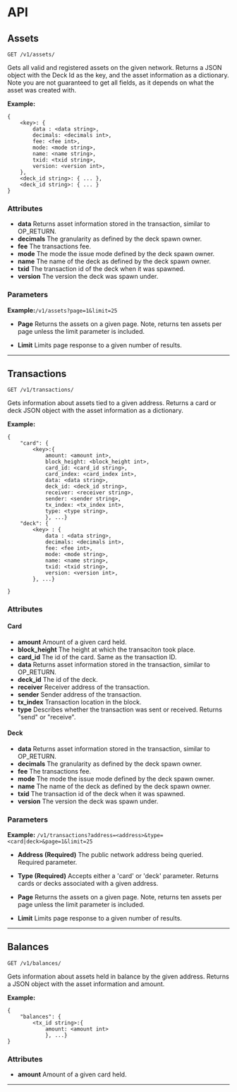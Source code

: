 # API

## Assets

`GET /v1/assets/`

Gets all valid and registered assets on the given network. Returns a JSON object with the Deck Id as the key, and the asset information as a dictionary. Note you are not guaranteed to get all fields, as it depends on what the asset was created with.  

**Example:**
```
{
    <key>: {
        data : <data string>,
        decimals: <decimals int>,
        fee: <fee int>,
        mode: <mode string>,
        name: <name string>,
        txid: <txid string>,
        version: <version int>,
    },
    <deck_id string>: { ... },
    <deck_id string>: { ... }
}
```
### Attributes
* **data**
    Returns asset information stored in the transaction, similar to OP_RETURN.
* **decimals** 
    The granularity as defined by the deck spawn owner.
* **fee**
    The transactions fee.
* **mode**
    The mode the issue mode defined by the deck spawn owner.
* **name**
    The name of the deck as defined by the deck spawn owner.
* **txid** 
    The transaction id of the deck when it was spawned.
* **version**
    The version the deck was spawn under.

### Parameters
**Example:**```/v1/assets?page=1&limit=25```

* **Page**
Returns the assets on a given page. Note, returns ten assets per page unless the limit parameter is included.

* **Limit**
Limits page response to a given number of results.

---

## Transactions

`GET /v1/transactions/`

Gets information about assets tied to a given address.  Returns a card or deck JSON object with the asset information as a dictionary. 

**Example:**

```
{
    "card": {
        <key>:{
            amount: <amount int>,
            block_height: <block_height int>,
            card_id: <card_id string>,
            card_index: <card_index int>,
            data: <data string>,
            deck_id: <deck_id string>,
            receiver: <receiver string>,
            sender: <sender string>,
            tx_index: <tx_index int>,
            type: <type string>,
            }, ...}
    "deck": {
        <key> : {
            data : <data string>,
            decimals: <decimals int>,
            fee: <fee int>,
            mode: <mode string>,
            name: <name string>,
            txid: <txid string>,
            version: <version int>,
        }, ...}
    
}
```
### Attributes
#### Card
* **amount**
    Amount of a given card held.
* **block_height**
    The height at which the transaciton took place.
* **card_id**
    The id of the card.  Same as the transaction ID.
* **data**
    Returns asset information stored in the transaction, similar to OP_RETURN.
* **deck_id**
    The id of the deck.
* **receiver**
    Receiver address of the transaction.
* **sender**
    Sender address of the transaction.
* **tx_index**
    Transaction location in the block.
* **type**
    Describes whether the transaction was sent or received.  Returns "send" or "receive".

#### Deck
* **data**
    Returns asset information stored in the transaction, similar to OP_RETURN.
* **decimals** 
    The granularity as defined by the deck spawn owner.
* **fee**
    The transactions fee.
* **mode**
    The mode the issue mode defined by the deck spawn owner.
* **name**
    The name of the deck as defined by the deck spawn owner.
* **txid** 
    The transaction id of the deck when it was spawned.
* **version**
    The version the deck was spawn under.

### Parameters
**Example:** ```/v1/transactions?address=<address>&type=<card|deck>&page=1&limit=25```

* **Address (Required)**
    The public network address being queried.  Required parameter.

* **Type (Required)**
    Accepts either a 'card' or 'deck' parameter.  Returns cards or decks associated with a given address.

* **Page**
    Returns the assets on a given page. Note, returns ten assets per page unless the limit parameter is included.

* **Limit**
    Limits page response to a given number of results.

---

## Balances

`GET /v1/balances/`

Gets information about assets held in balance by the given address.  Returns a JSON object with the asset information and amount. 

**Example:**

```
{
    "balances": {
        <tx_id string>:{
            amount: <amount int>
            }, ...}    
}
```
### Attributes

* **amount**
    Amount of a given card held.

---


